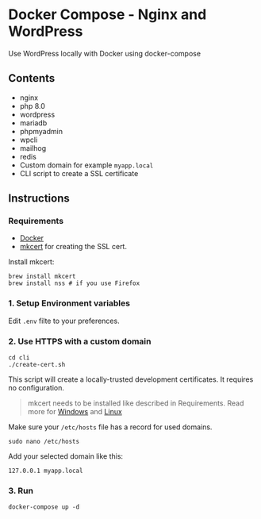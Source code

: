# Docker Compose - Nginx and WordPress

Use WordPress locally with Docker using docker-compose

## Contents

- nginx
- php 8.0
- wordpress
- mariadb
- phpmyadmin
- wpcli
- mailhog
- redis
- Custom domain for example `myapp.local`
- CLI script to create a SSL certificate

## Instructions

### Requirements

- [Docker](https://www.docker.com/get-started)
- [mkcert](https://github.com/FiloSottile/mkcert) for creating the SSL cert.

Install mkcert:

```
brew install mkcert
brew install nss # if you use Firefox
```

### 1. Setup Environment variables

Edit `.env` filte to your preferences.

### 2. Use HTTPS with a custom domain

```shell
cd cli
./create-cert.sh
```

This script will create a locally-trusted development certificates. It requires no configuration.

> mkcert needs to be installed like described in Requirements. Read more for [Windows](https://github.com/FiloSottile/mkcert#windows) and [Linux](https://github.com/FiloSottile/mkcert#linux)

Make sure your `/etc/hosts` file has a record for used domains.

```
sudo nano /etc/hosts
```

Add your selected domain like this:

```
127.0.0.1 myapp.local
```

### 3. Run

```shell
docker-compose up -d
```
